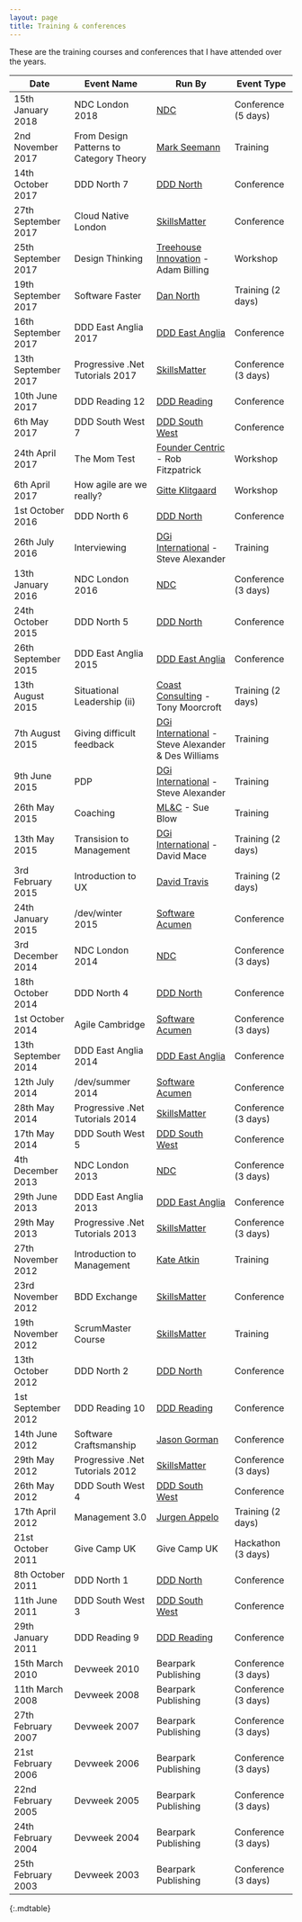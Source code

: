 ```yaml
---
layout: page
title: Training & conferences
---
```


These are the training courses and conferences that I have attended over the years.

| **Date**            | **Event Name**                          | **Run By**                                               | **Event Type**      |
| ------------------- | --------------------------------------- | -------------------------------------------------------- | ------------------- |
| 15th January 2018   | NDC London 2018                         | [NDC][9]                                                 | Conference (5 days) |
| 2nd November 2017   | From Design Patterns to Category Theory | [Mark Seemann][19]                                       | Training            |
| 14th October 2017   | DDD North 7                             | [DDD North][3]                                           | Conference          |
| 27th September 2017 | Cloud Native London                     | [SkillsMatter][6]                                        | Conference          |
| 25th September 2017 | Design Thinking                         | [Treehouse Innovation][18] - Adam Billing                | Workshop            |
| 19th September 2017 | Software Faster                         | [Dan North][17]                                          | Training (2 days)   |
| 16th September 2017 | DDD East Anglia 2017                    | [DDD East Anglia][8]                                     | Conference          |
| 13th September 2017 | Progressive .Net Tutorials 2017         | [SkillsMatter][6]                                        | Conference (3 days) |
| 10th June 2017      | DDD Reading 12                          | [DDD Reading][1]                                         | Conference          |
| 6th May 2017        | DDD South West 7                        | [DDD South West][2]                                      | Conference          |
| 24th April 2017     | The Mom Test                            | [Founder Centric][16] - Rob Fitzpatrick                  | Workshop            |
| 6th April 2017      | How agile are we really?                | [Gitte Klitgaard][15]                                    | Workshop            |
| 1st October 2016    | DDD North 6                             | [DDD North][3]                                           | Conference          |
| 26th July 2016      | Interviewing                            | [DGi International][12] - Steve Alexander                | Training            |
| 13th January 2016   | NDC London 2016                         | [NDC][9]                                                 | Conference (3 days) |
| 24th October 2015   | DDD North 5                             | [DDD North][3]                                           | Conference          |
| 26th September 2015 | DDD East Anglia 2015                    | [DDD East Anglia][8]                                     | Conference          |
| 13th August 2015    | Situational Leadership (ii)             | [Coast Consulting][14] - Tony Moorcroft                  | Training (2 days)   |
| 7th August 2015     | Giving difficult feedback               | [DGi International][12] - Steve Alexander & Des Williams | Training            |
| 9th June 2015       | PDP                                     | [DGi International][12] - Steve Alexander                | Training            |
| 26th May 2015       | Coaching                                | [ML&C][13] - Sue Blow                                    | Training            |
| 13th May 2015       | Transision to Management                | [DGi International][12] - David Mace                     | Training (2 days)   |
| 3rd February 2015   | Introduction to UX                      | [David Travis][11]                                       | Training (2 days)   |
| 24th January 2015   | /dev/winter 2015                        | [Software Acumen][10]                                    | Conference          |
| 3rd December 2014   | NDC London 2014                         | [NDC][9]                                                 | Conference (3 days) |
| 18th October 2014   | DDD North 4                             | [DDD North][3]                                           | Conference          |
| 1st October 2014    | Agile Cambridge                         | [Software Acumen][10]                                    | Conference (3 days) |
| 13th September 2014 | DDD East Anglia 2014                    | [DDD East Anglia][8]                                     | Conference          |
| 12th July 2014      | /dev/summer 2014                        | [Software Acumen][10]                                    | Conference          |
| 28th May 2014       | Progressive .Net Tutorials 2014         | [SkillsMatter][6]                                        | Conference (3 days) |
| 17th May 2014       | DDD South West 5                        | [DDD South West][2]                                      | Conference          |
| 4th December 2013   | NDC London 2013                         | [NDC][9]                                                 | Conference (3 days) |
| 29th June 2013      | DDD East Anglia 2013                    | [DDD East Anglia][8]                                     | Conference          |
| 29th May 2013       | Progressive .Net Tutorials 2013         | [SkillsMatter][6]                                        | Conference (3 days) |
| 27th November 2012  | Introduction to Management              | [Kate Atkin][7]                                          | Training            |
| 23rd November 2012  | BDD Exchange                            | [SkillsMatter][6]                                        | Conference          |
| 19th November 2012  | ScrumMaster Course                      | [SkillsMatter][6]                                        | Training            |
| 13th October 2012   | DDD North 2                             | [DDD North][3]                                           | Conference          |
| 1st September 2012  | DDD Reading 10                          | [DDD Reading][1]                                         | Conference          |
| 14th June 2012      | Software Craftsmanship                  | [Jason Gorman][5]                                        | Conference          |
| 29th May 2012       | Progressive .Net Tutorials 2012         | [SkillsMatter][6]                                        | Conference (3 days) |
| 26th May 2012       | DDD South West 4                        | [DDD South West][2]                                      | Conference          |
| 17th April 2012     | Management 3.0                          | [Jurgen Appelo][4]                                       | Training  (2 days)  |
| 21st October 2011   | Give Camp UK                            | Give Camp UK                                             | Hackathon (3 days)  |
| 8th October 2011    | DDD North 1                             | [DDD North][3]                                           | Conference          |
| 11th June 2011      | DDD South West 3                        | [DDD South West][2]                                      | Conference          |
| 29th January 2011   | DDD Reading 9                           | [DDD Reading][1]                                         | Conference          |
| 15th March 2010     | Devweek 2010                            | Bearpark Publishing                                      | Conference (3 days) |
| 11th March 2008     | Devweek 2008                            | Bearpark Publishing                                      | Conference (3 days) |
| 27th February 2007  | Devweek 2007                            | Bearpark Publishing                                      | Conference (3 days) |
| 21st February 2006  | Devweek 2006                            | Bearpark Publishing                                      | Conference (3 days) |
| 22nd February 2005  | Devweek 2005                            | Bearpark Publishing                                      | Conference (3 days) |
| 24th February 2004  | Devweek 2004                            | Bearpark Publishing                                      | Conference (3 days) |
| 25th February 2003  | Devweek 2003                            | Bearpark Publishing                                      | Conference (3 days) |
{:.mdtable}

 [1]: http://www.developerdeveloperdeveloper.com
 [2]: http://www.dddsouthwest.com
 [3]: http://dddnorth.co.uk
 [4]: https://management30.com
 [5]: http://www.codemanship.co.uk
 [6]: https://skillsmatter.com
 [7]: http://kateatkin.com
 [8]: https://www.dddeastanglia.com
 [9]: http://www.ndcconferences.com
 [10]: http://www.software-acumen.com
 [11]: http://www.userfocus.co.uk
 [12]: http://dginternational.co.uk
 [13]: http://www.management-learning.co.uk
 [14]: http://coastconsulting.com
 [15]: https://twitter.com/nativewired
 [16]: http://www.foundercentric.com
 [17]: https://dannorth.net
 [18]: https://treehouseinnovation.com
 [19]: http://blog.ploeh.dk
 